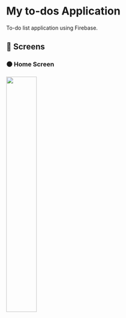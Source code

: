 # My to-dos Application
To-do list application using Firebase.

<h2> 📱 Screens</h2>

### ⚫ Home Screen
<img src="https://user-images.githubusercontent.com/93594492/193519926-0466e1f2-98a3-4da6-8fd2-ce27938e6322.png" width="40%"/>
